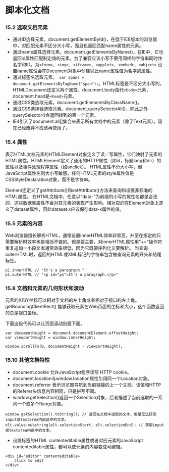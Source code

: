 脚本化文档
=====

### 15.2 选取文档元素

* 通过ID选择元素。document.getElementById()，在低于IE8版本的浏览器中，对匹配元素不区分大小写，而且也返回匹配name属性的元素。
* 通过name属性选择元素。document.getElementsByName()，在IE中，它也返回id属性匹配制定值的元素。为了兼容应该小写不要用同样的字符串同时作名字和ID。为`<form>, <img>, <iframe>, <applet>, <embed>, <object>` 设置name属性会在Document对象中创建以此name属性值为名字的属性。
* 通过标签名选取元素。` var spans = document.getElementsByTagName("span");`。HTML标签是不区分大小写的。HTMLDocument还定义两个属性，document.body指代`<body>`元素，document.head是`<head>`元素。
* 通过CSS类选取元素。document.getElementsByClassName()。
* 通过CSS选择器选取元素。document.querySelectorAll()，除此之外querySelector()会返回找到的第一个元素。
* IE4引入了document.all[]集合来表示所有文档中的元素（除了Text元素）。现在已经废弃不应该再使用了。

### 15.4 属性

表示HTML文档元素的HTMLElement对象定义了读／写属性，它们映射了元素的HTML属性。HTMLElement定义了通用的HTTP属性（如id，标题lang和dir）的属性以及事件处理程序属性（如onclick）。
HTML属性不分大小写，但JavaScript属性名则大小写敏感。任何HTML元素的style属性值是CSSStyleDeclaration对象，而不是字符串。

Element还定义了getAttribute()和setAttribute()方法来查询和设置非标准的HTML属性。
在HTML文档中，任意以"data-"为前缀的小写的属性名都是合法的，这些数据集属性不会对其元素的表现产生影响。相对应的在Element对象上定义了dataset属性，因此dataset.x应该保存data-x属性的值。

### 15.5 元素的内容

Web浏览器擅长解析HTML，通常设置innerHTML效率非常高，升至在指定的只需要解析时效率也是相当不错的。但是要主要，对innerHTML属性用"+="操作符重复追加一小段文本通常效率很低，因为它既要序列化又要解析。
当查询outerHTML时，返回的HTML或XML标记的字符串包含被查询元素的开头和结尾标签。

```
p1.innerHTML // "It's a paragraph."
p1.outerHTML // "<p id="p1">It's a paragraph.</p>"
```

### 15.8 文档和元素的几何形状和滚动

元素的X和Y坐标可以相对于文档的左上角或者相对于视口的左上角。getBoundingClientRect() 能够获取元素在Web页面的坐标和大小，这个函数返回的总是视口坐标。

下面这段代码可以让页面滚动到最下面。
```
var documentHeight = document.documentElement.offsetHeight;
var viewportHeight = window.innerHeight;

window.scrollTo(0, documentHeight - viewportHeight);
```

### 15.10 其他文档特性

* document.cookie 允许JavaScript程序读写 HTTP cookie。
* document.location与window.location属性引用同一个Location对象。
* document.referrer 表示浏览器导航到当前链接的上一个文档。该值和HTTP的Referer头信息内容相同，只是拼写不同。
* window.getSelection()返回一个Selection对象，后者描述了当前选取的一系列一个或多个Range对象。
```
window.getSelection().toString(); // 返回在文档中选取的文本，但是无法获取input或textarea内部选中的文本。
elt.value.substring(elt.selectionStart, elt.selectionEnd); // 获取input或textarea内选中的文本。
```
* 设置标签的HTML contenteditable属性或者对应元素的JavaScript contenteditable属性，都可以使元素的内容变成可编辑。
```
<div id="editor" contenteditable>
    Click to edit
</div>
```
